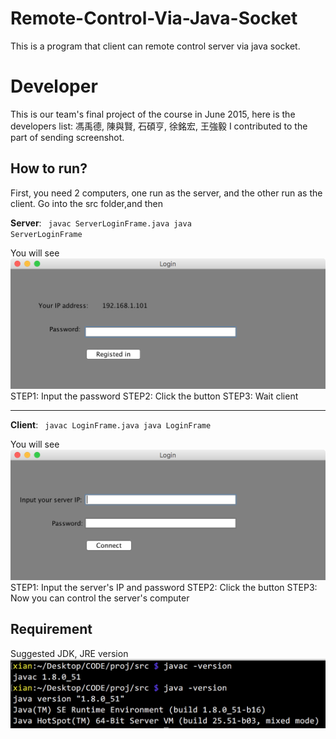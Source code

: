 # Remote-Control-Via-Java-Socket
This is a program that client can remote control server via java socket.

# Developer
This is our team's final project of the course in June 2015, here is the developers list:
馮禹德, 陳與賢, 石碩亨, 徐銘宏, 王強毅
I contributed to the part of sending screenshot.


## How to run?
First, you need 2 computers, one run as the server, and the other run as the client.
Go into the src folder,and then

**Server**:
<code>
    javac ServerLoginFrame.java
    java ServerLoginFrame
</code>

You will see 
![server's screenshot](/img/server.png)
STEP1: Input the password
STEP2: Click the button
STEP3: Wait client 

***

**Client**:
<code>
    javac LoginFrame.java
    java LoginFrame
</code>

You will see
![client's screenshot](/img/client.png)
STEP1: Input the server's IP and password
STEP2: Click the button
STEP3: Now you can control the server's computer

## Requirement
Suggested JDK, JRE version
![client's screenshot](/img/version.png)
